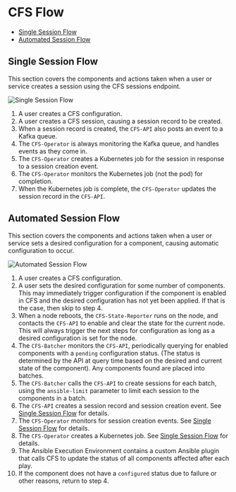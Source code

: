 # CFS Flow

* [Single Session Flow](#single-session-flow)
* [Automated Session Flow](#automated-session-flow)

## Single Session Flow

This section covers the components and actions taken when a user or service creates a session using the CFS sessions endpoint.

![Single Session Flow](../../img/operations/CFS_Single_Session_Flow.png)

1. A user creates a CFS configuration.
2. A user creates a CFS session, causing a session record to be created.
3. When a session record is created, the `CFS-API` also posts an event to a Kafka queue.
4. The `CFS-Operator` is always monitoring the Kafka queue, and handles events as they come in.
5. The `CFS-Operator` creates a Kubernetes job for the session in response to a session creation event.
6. The `CFS-Operator` monitors the Kubernetes job (not the pod) for completion.
7. When the Kubernetes job is complete, the `CFS-Operator` updates the session record in the `CFS-API`.

## Automated Session Flow

This section covers the components and actions taken when a user or service sets a desired configuration for a component, causing automatic configuration to occur.

![Automated Session Flow](../../img/operations/CFS_Automated_Session_Flow.png)

1. A user creates a CFS configuration.
2. A user sets the desired configuration for some number of components. This may immediately trigger configuration if the component is enabled in CFS and the desired
   configuration has not yet been applied. If that is the case, then skip to step 4.
3. When a node reboots, the `CFS-State-Reporter` runs on the node, and contacts the `CFS-API` to enable and clear the state for the current node. This will always trigger
   the next steps for configuration as long as a desired configuration is set for the node.
4. The `CFS-Batcher` monitors the `CFS-API`, periodically querying for enabled components with a `pending` configuration status. (The status is determined by the API at
   query time based on the desired and current state of the component). Any components found are placed into batches.
5. The `CFS-Batcher` calls the `CFS-API` to create sessions for each batch, using the `ansible-limit` parameter to limit each session to the components in a batch.
6. The `CFS-API` creates a session record and session creation event. See [Single Session Flow](#single-session-flow) for details.
7. The `CFS-Operator` monitors for session creation events. See [Single Session Flow](#single-session-flow) for details.
8. The `CFS-Operator` creates a Kubernetes job. See [Single Session Flow](#single-session-flow) for details.
9. The Ansible Execution Environment contains a custom Ansible plugin that calls CFS to update the status of all components affected after each play.
10. If the component does not have a `configured` status due to failure or other reasons, return to step 4.
